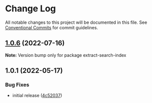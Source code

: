 # Change Log

All notable changes to this project will be documented in this file.
See [Conventional Commits](https://conventionalcommits.org) for commit guidelines.

## [1.0.6](https://github.com/codsen/codsen/compare/extract-search-index@1.0.5...extract-search-index@1.0.6) (2022-07-16)

**Note:** Version bump only for package extract-search-index





## 1.0.1 (2022-05-17)

### Bug Fixes

- initial release ([4c52037](https://github.com/codsen/codsen/commit/4c52037a0b862ce38a16b9612e73b6b7b64ecf34))
